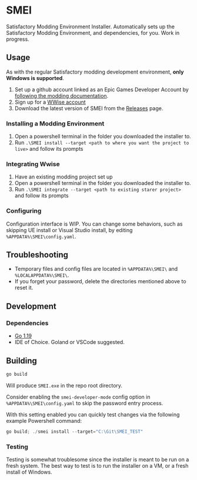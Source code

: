 # SMEI

Satisfactory Modding Environment Installer. Automatically sets up the Satisfactory Modding Environment, and dependencies, for you. Work in progress.

## Usage

As with the regular Satisfactory modding development environment, **only Windows is supported**.

1. Set up a github account linked as an Epic Games Developer Account by [following the modding documentation](https://docs.ficsit.app/satisfactory-modding/latest/Development/BeginnersGuide/dependencies.html#_link_your_github_as_an_epic_games_developer_account).
2. Sign up for a [WWise account](https://www.audiokinetic.com/en/products/wwise/)
3. Download the latest version of SMEI from the [Releases](https://github.com/Feyko/SMEI/releases) page.

### Installing a Modding Environment

1. Open a powershell terminal in the folder you downloaded the installer to.
2. Run `.\SMEI install --target <path to where you want the project to live>` and follow its prompts

### Integrating Wwise

1. Have an existing modding project set up 
2. Open a powershell terminal in the folder you downloaded the installer to.
3. Run `.\SMEI integrate --target <path to existing starer project>` and follow its prompts

### Configuring

Configuration interface is WIP. You can change some behaviors, such as skipping UE install or Visual Studio install, by editing `%APPDATA%\SMEI\config.yaml`.

## Troubleshooting

- Temporary files and config files are located in `%APPDATA%\SMEI\` and `%LOCALAPPDATA%\SMEI\`.
- If you forget your password, delete the directories mentioned above to reset it.

## Development

### Dependencies

- [Go 1.19](https://go.dev/doc/install)
- IDE of Choice. Goland or VSCode suggested.

## Building

```bash
go build
```

Will produce `SMEI.exe` in the repo root directory.

Consider enabling the `smei-developer-mode` config option in `%APPDATA%\SMEI\config.yaml` to skip the password entry process.

With this setting enabled you can quickly test changes via the following example Powershell command:

```powershell
go build; ./smei install --target="C:\Git\SMEI_TEST"
```

### Testing

Testing is somewhat troublesome since the installer is meant to be run on a fresh system. The best way to test is to run the installer on a VM, or a fresh install of Windows.
